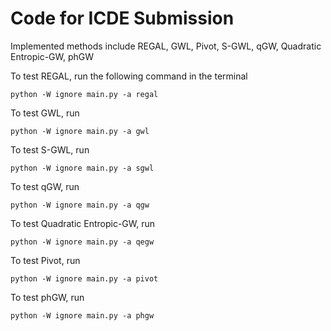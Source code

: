 # Code for ICDE Submission

Implemented methods include REGAL, GWL, Pivot, S-GWL, qGW, Quadratic Entropic-GW, phGW

To test REGAL, run the following command in the terminal
```
python -W ignore main.py -a regal
```


To test GWL, run
```
python -W ignore main.py -a gwl
```

To test S-GWL, run
```
python -W ignore main.py -a sgwl
```

To test qGW, run
```
python -W ignore main.py -a qgw
```

To test Quadratic Entropic-GW, run
```
python -W ignore main.py -a qegw
```

To test Pivot, run
```
python -W ignore main.py -a pivot
```

To test phGW, run
```
python -W ignore main.py -a phgw
```